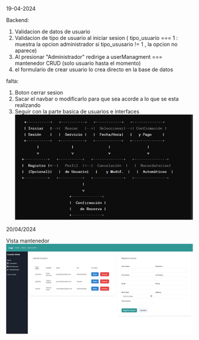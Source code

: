 
19-04-2024

Backend:
1. Validacion de datos de usuario
2. Validacion de tipo de usuario al iniciar sesion ( tipo_usuario === 1 : muestra la opcion administrador si tipo_ususario != 1 , la opcion no aparece)
3. Al presionar "Administrador" redirige a userManagment === mantenedor CRUD (solo usuario hasta el momento)
4. el formulario de crear usuario lo crea directo en la base de datos

falta:
1. Boton cerrar sesion
2. Sacar el navbar o modificarlo para que sea acorde a lo que se esta realizando 
3. Seguir con la parte basica de usuarios e interfaces
![alt text](<WhatsApp Image 2024-04-19 at 22.50.22_8c74e39d.jpg>)


20/04/2024

Vista mantenedor 
![alt text](image-2.png)